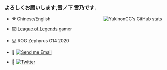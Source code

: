 ### よろしくお願いします,雪ノ下 雪乃です.
<img  src="https://github-readme-stats.vercel.app/api?username=YukinonCC&show_icons=true&icon_color=CE1D2D&text_color=718096&bg_color=ffffff"  alt="YukinonCC's GitHub stats" align="right" />

- :hammer_and_pick: Chinese/English

- :keyboard: [League of Legends](https://leagueoflegends.com/) gamer 

- :computer: ROG Zephyrus G14 2020

- :email: [![Send me Email](https://img.shields.io/static/v1?label=email&message=yukinon@superchat.moe&color=blue&style=flat-square)](mailto:yukinon@superchat.moe)

- 💬 [![Twitter][link-twitter]](https://twitter.com/YukinonCC)  

<!--
**Yukinoncc/YukinonCC** is a ✨ _special_ ✨ repository because its `README.md` (this file) appears on your GitHub profile.

<img src="https://github-readme-stats.vercel.app/api?username=KaguraTart&count_private=true&show_icons=true" alt="KaguraTart's GitHub stats" height="190px" /> 
Here are some ideas to get you started:

- 🔭 I’m currently working on ...
- 🌱 I’m currently learning ...
- 👯 I’m looking to collaborate on ...
- 🤔 I’m looking for help with ...
- 💬 Ask me about ...
- 📫 How to reach me: ...
- 😄 Pronouns: ...
- ⚡ Fun fact: ...
-->

[link-twitter]: https://img.shields.io/badge/dynamic/json?url=https%3A%2F%2Fapi.swo.moe%2Fstats%2Ftwitter%2FYukinonCC&query=count&color=1da1f2&label=Twitter&labelColor=282c34&logo=twitter&suffix=+follows&cacheSeconds=3600  

